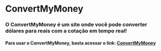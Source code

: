 # ConvertMyMoney

<h3>O ConvertMyMoney é um site onde você pode converter dólares para reais com a cotação em tempo real!</h3>
<h4> Para usar o ConvertMyMoney, basta acessar o link: <a href="https://convertmymoney-umber.vercel.app/">ConvertMyMoney</a>
